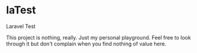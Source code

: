 # laTest
Laravel Test

This project is nothing, really. Just my personal playground. Feel free to look through it but don't complain when you find nothing of value here.
